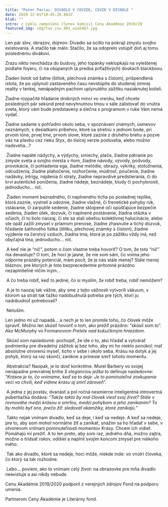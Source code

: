 ```yaml
---
title: "Peter Pavlac: DIVADLO V COVIDE, COVID V DIVADLE "
date: 2020-12-01T18:45:26.892Z
klub: ""
intro: z cyklu zamyslení členov komisií Ceny Akadémie 2019/20
featured_img: img/tas_zsu_001_w1a5467.jpg
---
```

Len pár slov, obrazov, dojmov: Divadlo sa ocitlo na pokraji zmyslu svojho existovania. A stačilo tak málo: Stačilo, že sa odoprelo vstúpiť doň aj tomu poslednému divákovi.

Zrazu nikto nevchádza do budovy, jeho topánky neklopkajú na vyleštenej podlahe foyeru, či na ošúpaných (a predsa príťažlivých) doskách blackboxu.

Žiaden lístok od šatne (štítok, plechová známka s číslom), prišpendlená istota, že po uplynutí zastaveného času nevstúpite do studenej zimnej reality v tenkej, nenápadným pachom uplynulého zážitku nasiaknutej košeli.

Žiadne rozpačité hľadanie drobných mincí vo vrecku, keď chcete posledných pár sekúnd pred nevyhnutnou tmou v sále zalistovať do vnútra sveta, ktorý vám bude predstavený a slečna s programom v ruke Vám nemá vydať.

Žiadne sadanie s pohľadmi okolo seba, v spoznávaní známych, úsmevov neznámych, s desiatkami príbehov, ktoré sa stretnú v jednom bode, pri prvom tóne, prvej tme, prvom slove, ktoré zaznie z druhého brehu a pozve vás na plavbu cez rieku Styx, do tisícej verzie podsvetia, alebo možno nadsvetia…?

 Žiadne napäté nádychy, a výdychy, smiechy, plače, žiadne pátranie po zmysle sveta a svojho miesta v ňom, žiadne návody, vývody, podvody, provokácie, či pohladenia ega, žiadne melódie, obrazy, výkriky, stotožnenia, odcudzenia, žiadne plahočenie, rozhorčenie, múdrosť, poučenie, žiadne nadávky, intrigy, nájdenia či straty, žiadne nepravdivé predstierania, či do krvi autentické poníženia, žiadne nádeje, beznádeje, bludy či pochybnosti, jednoducho… nič.

 Žiaden moment bezradného, či naplneného ticha po poslednej replike, ktorá zaznie, vystrelí a odoznie, žiadne vlažné, či frenetické pohyby rúk, vstávanie, či zarputilé sedenie, žiadne sklopené oči opúšťajúce bezpečie sedenia, žiaden útek, dozvuk, či naplnené postávanie, žiadna otázka v očiach, či to bolo naozaj, či ste sa stali obeťou kolektívnej halucinácie, alebo ste opäť zažili zmysel v priamom prenose, žiadne zhasnutie a tichý dozvuk, hľadanie šatňového lístka (štítku, plechovej známky s číslom), žiadne vyjdenie na čerstvý vzduch, žiadna tma, ktorá je po zážitku vždy iná, než obyčajná tma, jednoducho… nič.

 A keď nie je “nič”, potom o čom vlastne treba hovoriť? O tom, že toto “nič” ma devastuje? O tom, že hoci je jasné, že nie som sám, čo vníma jeho odporne prázdny potenciál, mám pocit, že je nás stále menej? Stále menej bláznov, pre ktorých je toto bezprecedentne prítomné prázdno nezaplniteľné ničím iným…

 A čo treba robiť, keď to jediné, čo si myslím, že robiť treba, robiť nemôžem?

 A je to naozaj tak vážne, aby sme z tejto vážnosti vytvorili vákuum, v ktorom sa stratí tak ťažko nadobudnutá potreba pre tých, ktorí ju nadobudnúť potrebovali?

 Netuším.

Len jedno mi už napadá… a nech je to len promile toho, čo človek môže spraviť. Možno len skúsiť hovoriť o tom, ako prežiť prázdno: “skúsil som to”. Ako McMurphy vo Formanovom *Prelete nad kukučkiným hniezdom*.

 Skúsil som nasledovné: pochopiť, že ide o to, ako hľadať a vytvárať podmienky pre divadelný zážitok aj bez toho, aby mi ho niekto ponúkol: mať absolútne otvorenú myseľ, ticho v sebe i okolo seba, Krásu na dotyk a jej pohyb, ktorý sa raz skončí, zanikne a prinesie smrť tohoto momentu.

 Abstrakcia? Naopak, je to dosť konkrétne. Murel Barbery vo svojej nenápadne prevratnej knihe *S eleganciou ježka* to definuje nasledovne: “*Krásne je to, čo vnímame, keď sa to deje. Je to pominuteľné zoskupenie vecí vo chvíli, keď vidíme krásu aj smrť zároveň*”.

 A jedna z jej postáv, dvanásť a pol ročná nesmierne inteligentná introvertná pubertiačka dodáva: “*Takže takto by mal človek viesť svoj život? Stále v rovnováhe medzi krásou a smrťou, medzi pohybom a jeho zanikaním? To by mohlo byť ono, prečo žiť: sledovať okamžiky, ktoré zanikajú.*”

 Takto nejak vnímam divadlo, keď sa deje, i keď sa nedeje. A keď sa nedeje, pre to, aby som mohol normálne žiť a zanikať, snažím sa ho hľadať v sebe, v otvorenom vnímaní pominuteľnosti momentov Krásy. Chcem ich vidieť. Pomáhajú mi prežiť. A to len preto, aby som raz, jedného dňa, možno zajtra, možno o tridsať rokov, odišiel a naplnil svojim koncom zmysel pre niekoho iného.

 Tak ako divadlo, ktoré sa nedeje, hoci môže, niekde inde: vo vnútri človeka, čo ktorý sa tak rozhodne.

 Lebo… poviem, ako to vnímam celý život: na obrazovke pre mňa divadlo neexistuje a asi nikdy nebude.

Cenu Akadémie 2019/2020 podporil z verejných zdrojov Fond na podporu umenia.

Partnerom Ceny Akadémie je Literárny fond.